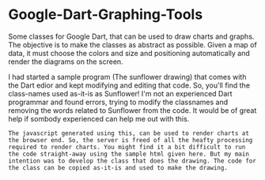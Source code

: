 Google-Dart-Graphing-Tools
==========================

Some classes for Google Dart, that can be used to draw charts and graphs. The objective is to make the classes as abstract as possible. Given a map of data, it must choose the colors and size and positioning automatically and render the diagrams on the screen.

I had started a sample program (The sunflower drawing) that comes with the Dart edior and kept modifying and editing that code. So, you'll find the class-names used as-it-is as Sunflower! I'm not an experienced Dart programmar and found errors, trying to modify the classnames and removing the words related to Sunflower from the code. It would be of great help if sombody experienced can help me out with this.

	The javascript generated using this, can be used to render charts at the browser end. So, the server is freed of all the heafty processing required to render charts. You might find it a bit difficult to run the code straight-away using the sample html given here. But my main intention was to develop the class that does the drawing. The code for the class can be copied as-it-is and used to make the drawing.

